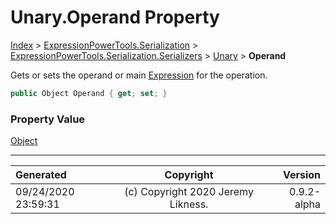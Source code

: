 ﻿# Unary.Operand Property

[Index](../index.md) > [ExpressionPowerTools.Serialization](ExpressionPowerTools.Serialization.a.md) > [ExpressionPowerTools.Serialization.Serializers](ExpressionPowerTools.Serialization.Serializers.n.md) > [Unary](ExpressionPowerTools.Serialization.Serializers.Unary.cs.md) > **Operand**

Gets or sets the operand or main [Expression](https://docs.microsoft.com/dotnet/api/system.linq.expressions.expression) for the operation.

```csharp
public Object Operand { get; set; }
```

### Property Value

 [Object](https://docs.microsoft.com/dotnet/api/system.object) 


---

| Generated | Copyright | Version |
| :-- | :-: | --: |
| 09/24/2020 23:59:31 | (c) Copyright 2020 Jeremy Likness. | 0.9.2-alpha |
